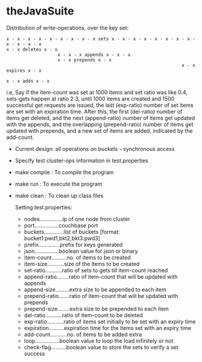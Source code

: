 theJavaSuite
============

Distribution of write-operations, over the key set:

    x - x - x - x - x - x - x - x - x sets x - x - x - x - x - x - x - x - x - x - x - x
    x - x deletes x - x
                       x - x - x appends x - x - x
                       x - x prepends x - x
                                                                     x - x expires x - x
                                                                                        x - x adds x - x


i.e, Say if the item-count was set at 1000 items and set ratio was like 0.4, sets-gets happen at ratio
2:3, until 1000 items are created and 1500 successful get requests are issued, the last (exp-ratio) number
of set items are set with an expiration time. After this, the first (del-ratio) number of items get deleted,
and the next (append-ratio) number of items get updated with the appends, and the overlapping (prepend-ratio)
number of items get updated with prepends, and a new set of items are added, indicated by the add-count.

- Current design: all operations on buckets - synchronous access
- Specify test cluster-ops information in test.properties
- make compile : To compile the program
- make run : To execute the program
- make clean : To clean up class files

    Setting test.properties:

    - nodes...............ip of one node from cluster
    - port................couchbase port
    - buckets.............list of buckets [format: bucket1:pwd1,bkt2,bkt3:pwd3]
    - prefix..............prefix for keys generated
    - json................boolean value for json or binary
    - item-count..........no. of items to be created
    - item-size...........size of the items to be created
    - set-ratio...........ratio of sets to gets till item-count reached
    - append-ratio........ratio of item-count that will be updated with appends
    - append-size.........extra size to be appended to each item
    - prepend-ratio.......ratio of item-count that will be updated with prepends
    - prepend-size........extra size to be prepended to each item
    - del-ratio...........ratio of item-count to be deleted
    - exp-ratio...........ratio of items set initially to be set with an expiry time
    - expiration..........expiration time for the items set with an expiry time
    - add-count...........no. of items to be added extra
    - loop................boolean value to loop the load infinitely or not
    - check-flag..........boolean value to store the sets to verify a set success
